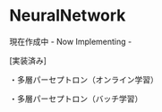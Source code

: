 NeuralNetwork
=============
現在作成中 - Now Implementing -

[実装済み]

・多層パーセプトロン（オンライン学習）

・多層パーセプトロン（バッチ学習）
